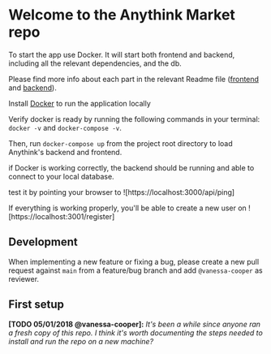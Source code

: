 # Welcome to the Anythink Market repo

To start the app use Docker. It will start both frontend and backend, including all the relevant dependencies, and the db.

Please find more info about each part in the relevant Readme file ([frontend](frontend/readme.md) and [backend](backend/README.md)).

Install [Docker](https://docs.docker.com/get-docker/) to run the application locally

Verify docker is ready by running the following commands in your terminal: `docker -v` and `docker-compose -v`.

Then, run `docker-compose up` from the project root directory to load Anythink's backend and frontend.

if Docker is working correctly, the backend should be running and able to connect to your local database.

test it by pointing your browser to ![https://localhost:3000/api/ping]

If everything is working properly, you'll be able to create a new user on ![https://localhost:3001/register]
## Development

When implementing a new feature or fixing a bug, please create a new pull request against `main` from a feature/bug branch and add `@vanessa-cooper` as reviewer.

## First setup

**[TODO 05/01/2018 @vanessa-cooper]:** _It's been a while since anyone ran a fresh copy of this repo. I think it's worth documenting the steps needed to install and run the repo on a new machine?_
